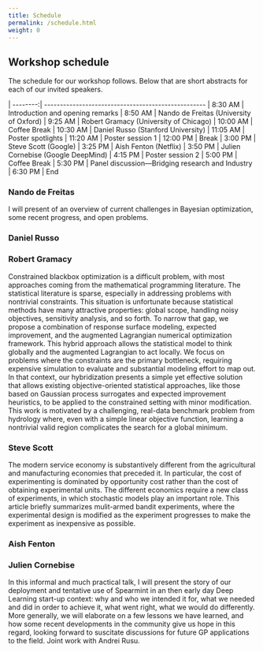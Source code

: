 ```yaml
---
title: Schedule
permalink: /schedule.html
weight: 0
---
```


## Workshop schedule

The schedule for our workshop follows. Below that are short abstracts for each
of our invited speakers.

| --------:| ---------------------------------------------------
|  8:30 AM | Introduction and opening remarks
|  8:50 AM | Nando de Freitas (University of Oxford)
|  9:25 AM | Robert Gramacy (University of Chicago)
| 10:00 AM | Coffee Break
| 10:30 AM | Daniel Russo (Stanford University)
| 11:05 AM | Poster spotlights
| 11:20 AM | Poster session 1
| 12:00 PM | Break
|  3:00 PM | Steve Scott (Google)
|  3:25 PM | Aish Fenton (Netflix)
|  3:50 PM | Julien Cornebise (Google DeepMind)
|  4:15 PM | Poster session 2
|  5:00 PM | Coffee Break
|  5:30 PM | Panel discussion&mdash;Bridging research and Industry
|  6:30 PM | End 


### Nando de Freitas

I will present of an overview of current challenges in Bayesian optimization,
some recent progress, and open problems.

### Daniel Russo

### Robert Gramacy

Constrained blackbox optimization is a difficult problem, with most
approaches coming from the mathematical programming literature. The
statistical literature is sparse, especially in addressing problems
with nontrivial constraints. This situation is unfortunate because
statistical methods have many attractive properties: global scope,
handling noisy objectives, sensitivity analysis, and so forth. To
narrow that gap, we propose a combination of response surface
modeling, expected improvement, and the augmented Lagrangian numerical
optimization framework. This hybrid approach allows the statistical
model to think globally and the augmented Lagrangian to act locally.
We focus on problems where the constraints are the primary bottleneck,
requiring expensive simulation to evaluate and substantial modeling
effort to map out. In that context, our hybridization presents a
simple yet effective solution that allows existing objective-oriented
statistical approaches, like those based on Gaussian process
surrogates and expected improvement heuristics, to be applied to the
constrained setting with minor modification. This work is motivated by
a challenging, real-data benchmark problem from hydrology where, even
with a simple linear objective function, learning a nontrivial valid
region complicates the search for a global minimum.


### Steve Scott

The modern service economy is substantively different from the agricultural and
manufacturing economies that preceded it. In particular, the cost of
experimenting is dominated by opportunity cost rather than the cost of obtaining
experimental units. The different economics require a new class of experiments,
in which stochastic models play an important role. This article briefly
summarizes mulit-armed bandit experiments, where the experimental design is
modified as the experiment progresses to make the experiment as inexpensive as
possible.

### Aish Fenton

### Julien Cornebise

In this informal and much practical talk, I will present the story of our
deployment and tentative use of Spearmint in an then early day Deep Learning
start-up context: why and who we intended it for, what we needed and did in
order to achieve it, what went right, what we would do differently. More
generally, we will elaborate on  a few lessons we have learned, and how some
recent developments in the community give us hope in this regard, looking
forward to suscitate discussions for future GP applications to the field. Joint
work with Andrei Rusu.

